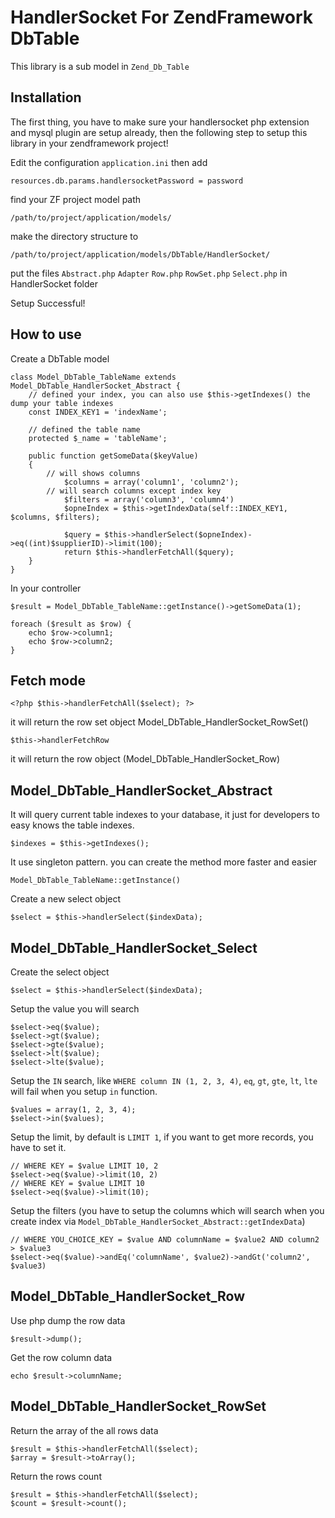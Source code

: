 HandlerSocket For ZendFramework DbTable
========================
This library is a sub model in `Zend_Db_Table`

Installation
-----------
The first thing, you have to make sure your handlersocket php extension and mysql plugin are setup already, then the following step to setup this library in your zendframework project!

Edit the configuration `application.ini` then add 

`resources.db.params.handlersocketPassword = password` 

find your ZF project model path 

`/path/to/project/application/models/`

make the directory structure to 

`/path/to/project/application/models/DbTable/HandlerSocket/`

put the files `Abstract.php` `Adapter` `Row.php` `RowSet.php` `Select.php` in HandlerSocket folder

Setup Successful!

How to use 
----------
Create a DbTable model

    class Model_DbTable_TableName extends Model_DbTable_HandlerSocket_Abstract {
        // defined your index, you can also use $this->getIndexes() the dump your table indexes
        const INDEX_KEY1 = 'indexName';

        // defined the table name
        protected $_name = 'tableName';
        
        public function getSomeData($keyValue)
        {
            // will shows columns
                $columns = array('column1', 'column2');
            // will search columns except index key
                $filters = array('column3', 'column4')
                $opneIndex = $this->getIndexData(self::INDEX_KEY1, $columns, $filters);

                $query = $this->handlerSelect($opneIndex)->eq((int)$supplierID)->limit(100);
                return $this->handlerFetchAll($query);
        }
    }

In your controller

    $result = Model_DbTable_TableName::getInstance()->getSomeData(1);

    foreach ($result as $row) {
        echo $row->column1;
        echo $row->column2;
    }

Fetch mode
----------
    <?php $this->handlerFetchAll($select); ?>
it will return the row set object Model_DbTable_HandlerSocket_RowSet()

    $this->handlerFetchRow
it will return the row object (Model_DbTable_HandlerSocket_Row)

Model_DbTable_HandlerSocket_Abstract 
---------
It will query current table indexes to your database, it just for developers to easy knows the table indexes.

    $indexes = $this->getIndexes();

It use singleton pattern. you can create the method more faster and easier

    Model_DbTable_TableName::getInstance()

Create a new select object 
    
    $select = $this->handlerSelect($indexData);

Model_DbTable_HandlerSocket_Select
----------
Create the select object
    
    $select = $this->handlerSelect($indexData);
    
Setup the value you will search

    $select->eq($value);
    $select->gt($value);
    $select->gte($value);
    $select->lt($value);
    $select->lte($value);

Setup the `IN` search, like `WHERE column IN (1, 2, 3, 4)`, `eq`, `gt`, `gte`, `lt`, `lte` will fail when you setup `in` function.

    $values = array(1, 2, 3, 4);
    $select->in($values);

Setup the limit, by default is `LIMIT 1`, if you want to get more records, you have to set it.
    
    // WHERE KEY = $value LIMIT 10, 2
    $select->eq($value)->limit(10, 2)
    // WHERE KEY = $value LIMIT 10
    $select->eq($value)->limit(10);

Setup the filters (you have to setup the columns which will search when you create index via `Model_DbTable_HandlerSocket_Abstract::getIndexData`)

    // WHERE YOU_CHOICE_KEY = $value AND columnName = $value2 AND column2 > $value3
    $select->eq($value)->andEq('columnName', $value2)->andGt('column2', $value3)

Model_DbTable_HandlerSocket_Row 
---------
Use php dump the row data

    $result->dump();

Get the row column data

    echo $result->columnName;

Model_DbTable_HandlerSocket_RowSet 
-------
Return the array of the all rows data

    $result = $this->handlerFetchAll($select);
    $array = $result->toArray();

Return the rows count 

    $result = $this->handlerFetchAll($select);
    $count = $result->count();


